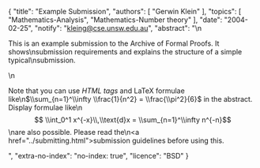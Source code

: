 {
    "title": "Example Submission",
    "authors": [
        "Gerwin Klein"
    ],
    "topics": [
        "Mathematics-Analysis",
        "Mathematics-Number theory"
    ],
    "date": "2004-02-25",
    "notify": "kleing@cse.unsw.edu.au",
    "abstract": "\n<p>This is an example submission to the Archive of Formal Proofs. It shows\nsubmission requirements and explains the structure of a simple typical\nsubmission.</p>\n<p>Note that you can use <em>HTML tags</em> and LaTeX formulae like\n$\\sum_{n=1}^\\infty \\frac{1}{n^2} = \\frac{\\pi^2}{6}$ in the abstract. Display formulae like\n$$ \\int_0^1 x^{-x}\\,\\text{d}x = \\sum_{n=1}^\\infty n^{-n}$$\nare also possible. Please read the\n<a href=\"../submitting.html\">submission guidelines</a> before using this.</p>",
    "extra-no-index": "no-index: true",
    "licence": "BSD"
}